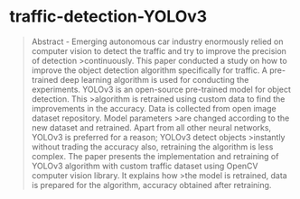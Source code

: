 # traffic-detection-YOLOv3
 
>Abstract - Emerging autonomous car industry enormously relied on computer vision to detect the traffic and try to improve the precision of detection >continuously. This paper conducted a study on how to improve the object detection algorithm specifically for traffic.
>A pre-trained deep learning algorithm is used for conducting the experiments. YOLOv3 is an open-source pre-trained model for object detection. This >algorithm is retrained using custom data to find the improvements in the accuracy. Data is collected from open image dataset repository. Model parameters >are changed according to the new dataset and retrained. Apart from all other neural networks, YOLOv3 is preferred for a reason; YOLOv3 detect objects >instantly without trading the accuracy also, retraining the algorithm is less complex.
>The paper presents the implementation and retraining of YOLOv3 algorithm with custom traffic dataset using OpenCV computer vision library. It explains how >the model is retrained, data is prepared for the algorithm, accuracy obtained after retraining.
